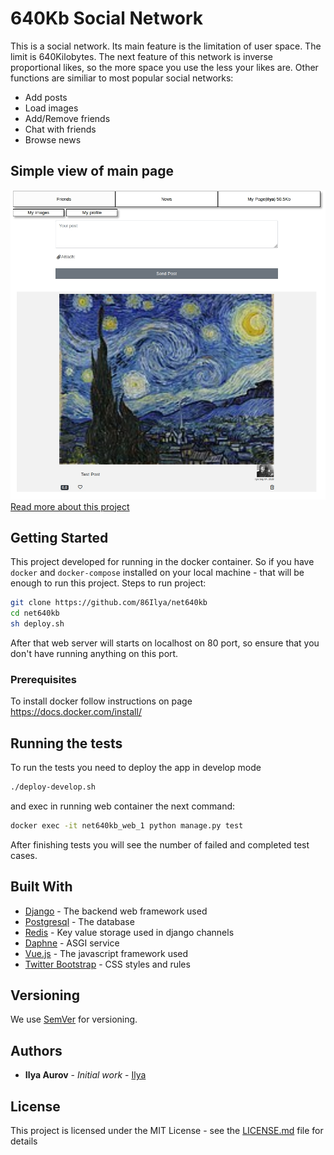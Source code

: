 # 640Kb Social Network

This is a social network. Its main feature is the limitation of user space.
The limit is 640Kilobytes.
The next feature of this network is inverse proportional likes, so the more space you use the less your likes are.
Other functions are similiar to most popular social networks:
- Add posts
- Load images
- Add/Remove friends
- Chat with friends
- Browse news
## Simple view of main page
![Simple view of main page](doc/images/main_page_view.png "Main page with post")
<br>
[Read more about this project](doc/article.md)

## Getting Started

This project developed for running in the docker container.
So if you have `docker` and `docker-compose` installed on your local machine - that will be enough to run this project.
Steps to run project:
```bash
git clone https://github.com/86Ilya/net640kb
cd net640kb
sh deploy.sh
```
After that web server will starts on localhost on 80 port, so ensure that you don't have running anything on this port.

### Prerequisites

To install docker follow instructions on page
https://docs.docker.com/install/

## Running the tests
To run the tests you need to deploy the app in develop mode
```bash
./deploy-develop.sh
```
and exec in running web container the next command:
```bash
docker exec -it net640kb_web_1 python manage.py test
```
After finishing tests you will see the number of failed and completed test cases.
## Built With

* [Django](https://www.djangoproject.com/) - The backend web framework used
* [Postgresql](https://www.postgresql.org/) - The database
* [Redis](https://redis.io/) - Key value storage used in django channels
* [Daphne](https://github.com/django/daphne) - ASGI service
* [Vue.js](https://vuejs.org/) - The javascript framework used
* [Twitter Bootstrap](https://getbootstrap.com/) - CSS styles and rules

## Versioning

We use [SemVer](http://semver.org/) for versioning.

## Authors

* **Ilya Aurov** - *Initial work* - [Ilya](https://github.com/86Ilya)

## License

This project is licensed under the MIT License - see the [LICENSE.md](LICENSE.md) file for details
